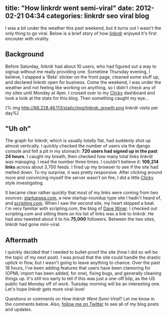 title: "How linkrdr went semi-viral"
date: 2012-02-21 04:34
categories: linkrdr seo viral blog
---

I was a bit under the weather this past weekend, but it turns out I
wasn't the only thing to go viral. Below is a brief story of how [linkrdr](http://www.linkrdr.com) enjoyed it's first encouter with virality.

Background
----------

Before Saturday, linkrdr had about 10 users, who had figured out a way
to signup without me really providing one. Sometime Thursday evening, I
believe, I slapped a 'Beta' sticker on the front page, cleaned some
stuff up, and declared linkrdr open for business. Come the weekend, I
was under the weather and not feeling like working on anything, so I
didn't check any of my sites until Monday at 4pm. I cruised over to my
[Clicky](http://getclicky.com/66528953) dashboard and took a look at the
stats for this blog. Then something caught my eye...

{% img http://66.228.46.113/static/img/linkrdr_growth.png linkrdr visits per day%}

<!--more-->

"Uh oh"
---------------

The graph for linkrdr, which is usually totally flat, had suddenly
shot up almost vertically. I quickly checked the number of users via the
django console and felt a pit in my stomach: __720 users had signed up
in the past 24 hours__. I caught my breath, then checked how many total
links linkrdr was managing. I read the number three times. I couldn't
believe it: __109,214 links__ across about 3,700 feeds. I fired up my
browser to see if the site had melted down. To my surprise, it was
pretty responsive. After clicking around more and convincing myself the
server wasn't on fire, I did a little [Clicky](http://getclicky.com/66528953) style investigating.

It became clear rather quickly that most of my links were coming from
two sources: [startupsea.com](http://www.startupsea.com), a new
startup-roundup type site I hadn't heard of, and
[scripting.com](http://www.scripting.com). When I saw the second site,
my heart skipped a beat. I'm very familiar with scripting.com, the blog
of [Dave Winer](http://en.wikipedia.org/wiki/Dave_Winer). I checked out
scripting.com and sitting there on his list of links was a link to
linkrdr. He had also tweeted about it to his __75,000__ followers.
Between the two sites, linkrdr had gone mini-viral.

Aftermath
--------------

I quickly decided that I needed to bullet-proof the site (how I did so
will be the topic of my next post). I was proud
that the site could handle the drastic uptick in flow, but I wasn't
going to leave anything to chance. Over the past 18 hours, I've been
adding features that users have been clamoring for (OPML import has been
added, for one), fixing bugs, and generally cleaning things up. It's still too early to
tell if this was just a one-off blip, as the US public had Monday off of
work. Tuesday morning will be an interesting one. Let's hope linkrdr
gets more viral-love!

Questions or comments on _How linkrdr Went Semi-Viral_? Let me know in the comments below. Also, [follow me on Twitter](http://www.twitter.com/jeffknupp) to see all of my blog posts and updates.
